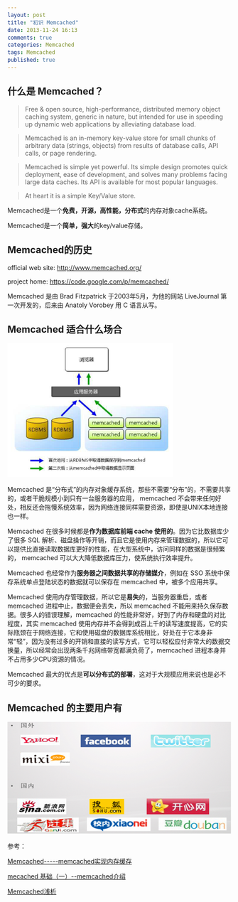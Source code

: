```yaml
---
layout: post
title: "初识 Memcached"
date: 2013-11-24 16:13
comments: true
categories: Memcached
tags: Memcached
published: true
---
```


## 什么是 Memcached？
>Free & open source, high-performance, distributed memory object caching system, generic in nature, but intended for use in speeding up dynamic web applications by alleviating database load.

>Memcached is an in-memory key-value store for small chunks of arbitrary data (strings, objects) from results of database calls, API calls, or page rendering.

>Memcached is simple yet powerful. Its simple design promotes quick deployment, ease of development, and solves many problems facing large data caches. Its API is available for most popular languages.

>At heart it is a simple Key/Value store.

Memcached是一个**免费，开源，高性能，分布式**的内存对象cache系统。  

Memcached是一个**简单，强大**的key/value存储。

<!-- more -->

## Memcached的历史

official web site: <http://www.memcached.org/>

project home: <https://code.google.com/p/memcached/>

Memcached 是由 Brad Fitzpatrick 于2003年5月，为他的网站 LiveJournal 第一次开发的，后来由 Anatoly Vorobey 用 C 语言从写。

## Memcached 适合什么场合

![memcached general use case](/images/2013/11/memcached_general_use_case.png)

Memcached 是“分布式”的内存对象缓存系统，那些不需要“分布”的，不需要共享的，或者干脆规模小到只有一台服务器的应用， memcached 不会带来任何好处，相反还会拖慢系统效率，因为网络连接同样需要资源，即使是UNIX本地连接也一样。

Memcached 在很多时候都是**作为数据库前端 cache 使用的**。因为它比数据库少了很多 SQL 解析、磁盘操作等开销，而且它是使用内存来管理数据的，所以它可以提供比直接读取数据库更好的性能，在大型系统中，访问同样的数据是很频繁的， memcached 可以大大降低数据库压力，使系统执行效率提升。

Memcached 也经常作为**服务器之间数据共享的存储媒介**，例如在 SSO 系统中保存系统单点登陆状态的数据就可以保存在 memcached 中，被多个应用共享。

Memcached 使用内存管理数据，所以它是**易失**的，当服务器重启，或者 memcached 进程中止，数据便会丢失，所以 memcached 不能用来持久保存数据。很多人的错误理解，memcached 的性能非常好，好到了内存和硬盘的对比程度，其实 memcached 使用内存并不会得到成百上千的读写速度提高，它的实际瓶颈在于网络连接，它和使用磁盘的数据库系统相比，好处在于它本身非常“轻”，因为没有过多的开销和直接的读写方式，它可以轻松应付非常大的数据交换量，所以经常会出现两条千兆网络带宽都满负荷了，memcached 进程本身并不占用多少CPU资源的情况。

Memcached 最大的优点是**可以分布式的部署**，这对于大规模应用来说也是必不可少的要求。

## Memcached 的主要用户有

![memcached typical users](/images/2013/11/memcached_typical_users.png)

参考：

[Memcached-----memcached实现内存缓存](http://haoshenqi.blogchina.com/1538799.html)

[mecached 基础（一）--memcached介绍](http://blog.csdn.net/ldwtill/article/details/8167813)

[Memcached浅析](http://wenku.baidu.com/link?url=TuT7znQSC6wyQ-sVmuq7iWGXYSm9h7cOJ_XXqV9L164GhqC83Vf60OH1Bf_mwmekeuZrE0cP2sgnWXrJjc3kmz4OmlEQWHtnfZJaXtRH8LK)

